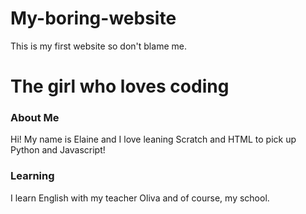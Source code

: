 # My-boring-website
This is my first website so don't blame me.
<!doctype html>
<html>
<head>
<title>Elaine's first website</title>
</head>
<body>
<h1>The girl who loves coding</h1> 
<h3>About Me</h3>
<p>Hi! My name is Elaine and I love leaning Scratch and HTML to pick up Python and Javascript!
<h3>Learning</h3>
<p>I learn English with my teacher Oliva and of course, my school.</p>
<p></p>
</body> 
</html>

